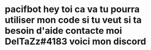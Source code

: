 # pacifbot hey toi ca va tu pourra utiliser mon code si tu veut si ta besoin d'aide contacte moi DelTaZz#4183 voici mon discord
